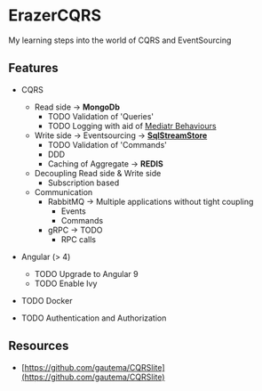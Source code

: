 # ErazerCQRS
My learning steps into the world of CQRS and EventSourcing

## Features

- CQRS
  - Read side -> **MongoDb**
    - TODO Validation of 'Queries'
    - TODO Logging with aid of [Mediatr Behaviours](https://github.com/jbogard/MediatR/wiki/Behaviors)
  - Write side -> Eventsourcing -> [**SqlStreamStore**](https://github.com/SQLStreamStore/SQLStreamStore)
    - TODO Validation of 'Commands'
    - DDD
    - Caching of Aggregate -> **REDIS**
  - Decoupling Read side & Write side
    - Subscription based
  - Communication 
    - RabbitMQ -> Multiple applications without tight coupling
      - Events
      - Commands
    - gRPC -> TODO
      - RPC calls
   

- Angular (> 4)
  - TODO Upgrade to Angular 9
  - TODO Enable Ivy

- TODO Docker
- TODO Authentication and Authorization

## Resources

- [https://github.com/gautema/CQRSlite](https://github.com/gautema/CQRSlite)
